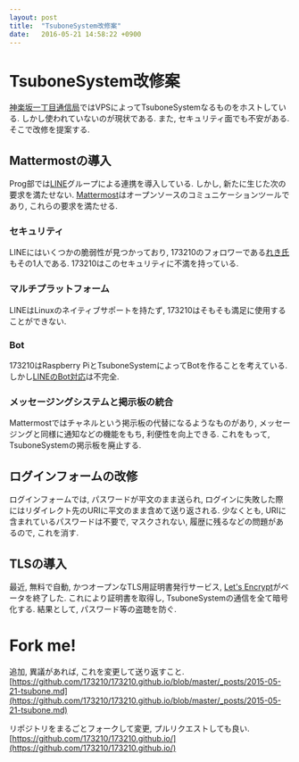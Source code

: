 ```yaml
---
layout: post
title:  "TsuboneSystem改修案"
date:   2016-05-21 14:58:22 +0900
---
```

# TsuboneSystem改修案
[神楽坂一丁目通信局](http://kagucho.net)ではVPSによってTsuboneSystemなるものをホストしている.
しかし使われていないのが現状である. また, セキュリティ面でも不安がある. そこで改修を提案する.

## Mattermostの導入
Prog部では[LINE](http://line.me/)グループによる連携を導入している. しかし,
新たに生じた次の要求を満たせない.
[Mattermost](http://www.mattermost.org/)はオープンソースのコミュニケーションツールであり,
これらの要求を満たせる.

### セキュリティ
LINEにはいくつかの脆弱性が見つかっており, 173210のフォロワーである[れき氏](http://blog.reki-wf.com/2016/02/line1.html)もその1人である.
173210はこのセキュリティに不満を持っている.

### マルチプラットフォーム
LINEはLinuxのネイティブサポートを持たず, 173210はそもそも満足に使用することができない.

### Bot
173210はRaspberry PiとTsuboneSystemによってBotを作ることを考えている.
しかし[LINEのBot対応](https://business.line.me/ja/products/4/introduction)は不完全.

### メッセージングシステムと掲示板の統合
Mattermostではチャネルという掲示板の代替になるようなものがあり, メッセージングと同様に通知などの機能をもち,
利便性を向上できる. これをもって, TsuboneSystemの掲示板を廃止する.

## ログインフォームの改修
ログインフォームでは, パスワードが平文のまま送られ, ログインに失敗した際にはリダイレクト先のURIに平文のまま含めて送り返される.
少なくとも, URIに含まれているパスワードは不要で, マスクされない, 履歴に残るなどの問題があるので,
これを消す.

## TLSの導入
最近, 無料で自動, かつオープンなTLS用証明書発行サービス, [Let's Encrypt](https://letsencrypt.org/)がベータを終了した.
これにより証明書を取得し, TsuboneSystemの通信を全て暗号化する. 結果として,
パスワード等の盗聴を防ぐ.

# Fork me!
追加, 異議があれば, これを変更して送り返すこと.
[https://github.com/173210/173210.github.io/blob/master/_posts/2015-05-21-tsubone.md](https://github.com/173210/173210.github.io/blob/master/_posts/2015-05-21-tsubone.md)

リポジトリをまるごとフォークして変更, プルリクエストしても良い.
[https://github.com/173210/173210.github.io/](https://github.com/173210/173210.github.io/)
